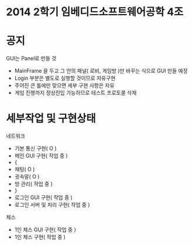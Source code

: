 ﻿2014 2학기 임베디드소프트웨어공학 4조
=================

공지
=================
GUI는 Panel로 만들 것
- MainFrame 을 두고 그 안의 패널( 로비, 게임방 )만 바꾸는 식으로 GUI 만들 예정
- Login 부분은 별도로 실행할 것이므로 자유구현
- 주어진 큰 틀에만 맞으면 세부 구현 사항은 자유
- 게임 진행까지 정상진입 가능하므로 테스트 프로토콜 삭제

세부작업 및 구현상태
=================
네트워크
- 기본 통신 구현( O )
- 메인 GUI 구현( 작업 중 )
- {
- 채팅( O )
- 귓속말( O )
- 방 관리( 작업 중 )
- }
- 로그인 GUI 구현( 작업 중 )
- 로그인 서버 및 처리 구현( 작업 중 )

체스
- 1인 체스 GUI 구현( 작업 중 )
- 1인 체스 구현( 작업 중 )
